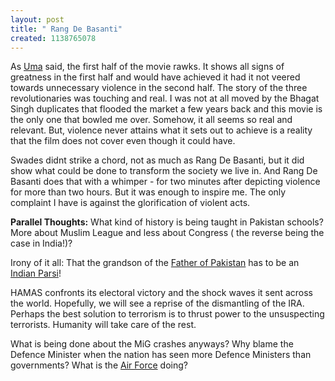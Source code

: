 ```yaml
--- 
layout: post
title: " Rang De Basanti"
created: 1138765078
---
```

As <a href="http://indianwriting.blogspot.com/2006/01/rang-de-basanti-watch-out-spoilers.html">Uma</a> said, the first half of the movie rawks. It shows all signs of greatness in the first half and would have achieved it had it not veered towards unnecessary violence in the second half. The story of the three revolutionaries was touching and real. I was not at all moved by the Bhagat Singh duplicates that flooded the market a few years back and this movie is the only one that bowled me over. Somehow, it all seems so real and relevant. But, violence never attains what it sets out to achieve is a reality that the film does not cover even though it could have. 

Swades didnt strike a chord, not as much as Rang De Basanti, but it did show what could be done to transform the society we live in. And Rang De Basanti does that with a whimper - for two minutes after depicting violence for more than two hours. But it was enough to inspire me. The only complaint I have is against the glorification of violent acts. 

<strong>Parallel Thoughts:</strong>
What kind of history is being taught in Pakistan schools? More about Muslim League and less about Congress ( the reverse being the case in India!)?

Irony of it all: That the grandson of the <a href="http://en.wikipedia.org/wiki/Mohammed_Ali_Jinnah">Father of Pakistan</a> has to be an <a href="http://en.wikipedia.org/wiki/Nusli_Wadia">Indian Parsi</a>!

HAMAS confronts its electoral victory and the shock waves it sent across the world. Hopefully, we will see a reprise of the dismantling of the IRA. Perhaps the best solution to terrorism is to thrust power to the unsuspecting terrorists. Humanity will take care of the rest.  

What is being done about the MiG crashes anyways? Why blame the Defence Minister when the nation has seen more Defence Ministers than governments? What is the <a href="http://en.wikipedia.org/wiki/Indian_air_force">Air Force</a> doing? 
